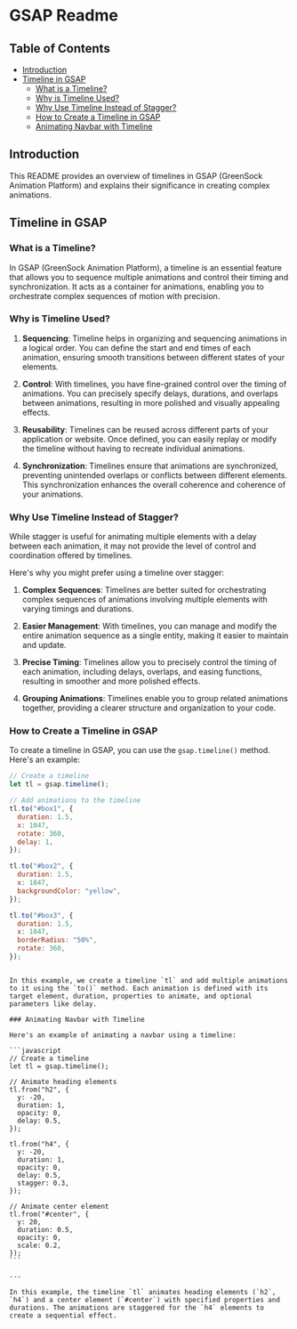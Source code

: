 
# GSAP Readme

## Table of Contents

- [Introduction](#introduction)
- [Timeline in GSAP](#timeline-in-gsap)
  - [What is a Timeline?](#what-is-a-timeline)
  - [Why is Timeline Used?](#why-is-timeline-used)
  - [Why Use Timeline Instead of Stagger?](#why-use-timeline-instead-of-stagger)
  - [How to Create a Timeline in GSAP](#how-to-create-a-timeline-in-gsap)
  - [Animating Navbar with Timeline](#animating-navbar-with-timeline)

## Introduction

This README provides an overview of timelines in GSAP (GreenSock Animation Platform) and explains their significance in creating complex animations.

## Timeline in GSAP

### What is a Timeline?

In GSAP (GreenSock Animation Platform), a timeline is an essential feature that allows you to sequence multiple animations and control their timing and synchronization. It acts as a container for animations, enabling you to orchestrate complex sequences of motion with precision.

### Why is Timeline Used?

1. **Sequencing**: Timeline helps in organizing and sequencing animations in a logical order. You can define the start and end times of each animation, ensuring smooth transitions between different states of your elements.

2. **Control**: With timelines, you have fine-grained control over the timing of animations. You can precisely specify delays, durations, and overlaps between animations, resulting in more polished and visually appealing effects.

3. **Reusability**: Timelines can be reused across different parts of your application or website. Once defined, you can easily replay or modify the timeline without having to recreate individual animations.

4. **Synchronization**: Timelines ensure that animations are synchronized, preventing unintended overlaps or conflicts between different elements. This synchronization enhances the overall coherence and coherence of your animations.

### Why Use Timeline Instead of Stagger?

While stagger is useful for animating multiple elements with a delay between each animation, it may not provide the level of control and coordination offered by timelines.

Here's why you might prefer using a timeline over stagger:

1. **Complex Sequences**: Timelines are better suited for orchestrating complex sequences of animations involving multiple elements with varying timings and durations.

2. **Easier Management**: With timelines, you can manage and modify the entire animation sequence as a single entity, making it easier to maintain and update.

3. **Precise Timing**: Timelines allow you to precisely control the timing of each animation, including delays, overlaps, and easing functions, resulting in smoother and more polished effects.

4. **Grouping Animations**: Timelines enable you to group related animations together, providing a clearer structure and organization to your code.

### How to Create a Timeline in GSAP

To create a timeline in GSAP, you can use the `gsap.timeline()` method. Here's an example:

```javascript
// Create a timeline
let tl = gsap.timeline();

// Add animations to the timeline
tl.to("#box1", {
  duration: 1.5,
  x: 1047,
  rotate: 360,
  delay: 1,
});

tl.to("#box2", {
  duration: 1.5,
  x: 1047,
  backgroundColor: "yellow",
});

tl.to("#box3", {
  duration: 1.5,
  x: 1047,
  borderRadius: "50%",
  rotate: 360,
});
```
````

In this example, we create a timeline `tl` and add multiple animations to it using the `to()` method. Each animation is defined with its target element, duration, properties to animate, and optional parameters like delay.

### Animating Navbar with Timeline

Here's an example of animating a navbar using a timeline:

```javascript
// Create a timeline
let tl = gsap.timeline();

// Animate heading elements
tl.from("h2", {
  y: -20,
  duration: 1,
  opacity: 0,
  delay: 0.5,
});

tl.from("h4", {
  y: -20,
  duration: 1,
  opacity: 0,
  delay: 0.5,
  stagger: 0.3,
});

// Animate center element
tl.from("#center", {
  y: 20,
  duration: 0.5,
  opacity: 0,
  scale: 0.2,
});
```

---

In this example, the timeline `tl` animates heading elements (`h2`, `h4`) and a center element (`#center`) with specified properties and durations. The animations are staggered for the `h4` elements to create a sequential effect.
